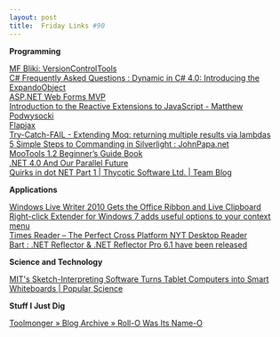 ```yaml
---
layout: post
title:  Friday Links #90
---
```

**Programming**

[MF Bliki: VersionControlTools ](http://martinfowler.com/bliki/VersionControlTools.html)   
[C# Frequently Asked Questions : Dynamic in C# 4.0: Introducing the ExpandoObject](http://blogs.msdn.com/csharpfaq/archive/2009/10/01/dynamic-in-c-4-0-introducing-the-expandoobject.aspx)   
[ASP.NET Web Forms MVP](http://webformsmvp.com/)   
[Introduction to the Reactive Extensions to JavaScript - Matthew Podwysocki](http://codebetter.com/blogs/matthew.podwysocki/archive/2010/02/16/introduction-to-the-reactive-extensions-to-javascript.aspx)   
[Flapjax ](http://www.flapjax-lang.org/)   
[Try-Catch-FAIL - Extending Moq: returning multiple results via lambdas](http://trycatchfail.com/blog/post/2010/02/22/Extending-Moq-returning-multiple-results-via-lambdas.aspx)   
[5 Simple Steps to Commanding in Silverlight : JohnPapa.net](http://johnpapa.net/silverlight/5-simple-steps-to-commanding-in-silverlight/?utm_source=feedburner&utm_medium=feed&utm_campaign=Feed%3A+JohnPapaSilverlight+%28JohnPapa.net+Silverlight%29&utm_content=Google+Reader)   
[MooTools 1.2 Beginner’s Guide Book](http://sixrevisions.com/site-news/mootools-1-2-beginners-guide-book/)   
[.NET 4.0 And Our Parallel Future ](http://www.codethinked.com/post/2010/02/25/NET-40-And-Our-Parallel-Future.aspx)   
[Quirks in dot NET Part 1 | Thycotic Software Ltd. | Team Blog](http://www.thycotic.com/quirks-in-dot-net-part-1)

**Applications**

[Windows Live Writer 2010 Gets the Office Ribbon and Live Clipboard](http://www.labnol.org/software/windows-live-writer-office/12817/)   
[Right-click Extender for Windows 7 adds useful options to your context menu](http://www.downloadsquad.com/2010/02/23/right-click-extender-for-windows-7-adds-useful-options-to-your-c/)   
[Times Reader – The Perfect Cross Platform NYT Desktop Reader](http://www.makeuseof.com/tag/times-reader-perfect-cross-platform-nyt-desktop-reader/)   
[Bart : .NET Reflector & .NET Reflector Pro 6.1 have been released](http://www.simple-talk.com/community/blogs/bart/archive/2010/02/24/90016.aspx)

**Science and Technology**

[MIT's Sketch-Interpreting Software Turns Tablet Computers into Smart Whiteboards | Popular Science](http://www.popsci.com/technology/article/2010-02/mits-sketch-interpreting-software-turns-tablet-computers-smart-whiteboards)

**Stuff I Just Dig**

[Toolmonger » Blog Archive » Roll-O Was Its Name-O](http://toolmonger.com/2010/02/23/roll-o-was-its-name-o/)
